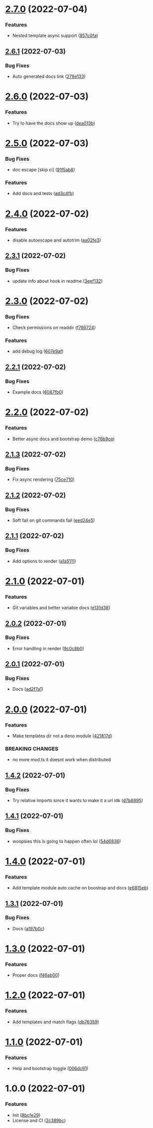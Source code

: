 # [2.7.0](https://code.eutychia.org/kay/readme-manager/compare/v2.6.1...v2.7.0) (2022-07-04)


### Features

* Nested template async support ([857c0fa](https://code.eutychia.org/kay/readme-manager/commit/857c0fae57f55857b174a6b55858dc663a590fbb))

## [2.6.1](https://code.eutychia.org/kay/readme-manager/compare/v2.6.0...v2.6.1) (2022-07-03)


### Bug Fixes

* Auto generated docs link ([278e133](https://code.eutychia.org/kay/readme-manager/commit/278e1333b67fc669f89ac056a9b6a5cc60534cce))

# [2.6.0](https://code.eutychia.org/kay/readme-manager/compare/v2.5.0...v2.6.0) (2022-07-03)


### Features

* Try to have the docs show up ([dea013b](https://code.eutychia.org/kay/readme-manager/commit/dea013b28a257cda629f2e09b34edac1044a511b))

# [2.5.0](https://code.eutychia.org/kay/readme-manager/compare/v2.4.0...v2.5.0) (2022-07-03)


### Bug Fixes

* doc escape [skip ci] ([91f5ab8](https://code.eutychia.org/kay/readme-manager/commit/91f5ab8c1b6edead7c2b965c15edaa014dcb576a))


### Features

* Add docs and tests ([ad3c4fb](https://code.eutychia.org/kay/readme-manager/commit/ad3c4fbfffc22b5dc8b7c7b47dcc88b566d404d2))

# [2.4.0](https://code.eutychia.org/kay/readme-manager/compare/v2.3.1...v2.4.0) (2022-07-02)


### Features

* disable autoescape and autotrim ([aa02fe3](https://code.eutychia.org/kay/readme-manager/commit/aa02fe39094dd494a69b47e6247c18e362b796a0))

## [2.3.1](https://code.eutychia.org/kay/readme-manager/compare/v2.3.0...v2.3.1) (2022-07-02)


### Bug Fixes

* update info about hook in readme ([3eef132](https://code.eutychia.org/kay/readme-manager/commit/3eef132418b0cfd7765ca9c72a095d00a8ece805))

# [2.3.0](https://code.eutychia.org/kay/readme-manager/compare/v2.2.1...v2.3.0) (2022-07-02)


### Bug Fixes

* Check permissions on readdir ([f786724](https://code.eutychia.org/kay/readme-manager/commit/f7867243545e5b4ea8ab1f6dd596025aafdb2a45))


### Features

* add debug log ([607e9af](https://code.eutychia.org/kay/readme-manager/commit/607e9af6ed9b2d5e8761b6f4623d2a4f5c82c85e))

## [2.2.1](https://code.eutychia.org/kay/readme-manager/compare/v2.2.0...v2.2.1) (2022-07-02)


### Bug Fixes

* Example docs ([6087fb0](https://code.eutychia.org/kay/readme-manager/commit/6087fb01669aa1d00ba6e240bbe532340ab474e4))

# [2.2.0](https://code.eutychia.org/kay/readme-manager/compare/v2.1.3...v2.2.0) (2022-07-02)


### Features

* Better async docs and bootstrap demo ([c76b9ce](https://code.eutychia.org/kay/readme-manager/commit/c76b9ce622f52407744eae3a0ceb91fc5ea94f9c))

## [2.1.3](https://code.eutychia.org/kay/readme-manager/compare/v2.1.2...v2.1.3) (2022-07-02)


### Bug Fixes

* Fix async rendering ([75ce710](https://code.eutychia.org/kay/readme-manager/commit/75ce710a590141c5a4a83c6d956f8b4b8173c4ab))

## [2.1.2](https://code.eutychia.org/kay/readme-manager/compare/v2.1.1...v2.1.2) (2022-07-02)


### Bug Fixes

* Soft fail on git commands fail ([eed24e5](https://code.eutychia.org/kay/readme-manager/commit/eed24e5409f63ca68a1693dd8fc44da450b12244))

## [2.1.1](https://code.eutychia.org/kay/readme-manager/compare/v2.1.0...v2.1.1) (2022-07-02)


### Bug Fixes

* Add options to render ([a1a5111](https://code.eutychia.org/kay/readme-manager/commit/a1a5111950ece68bda7bc984e092dac7e8b04460))

# [2.1.0](https://code.eutychia.org/kay/readme-manager/compare/v2.0.2...v2.1.0) (2022-07-01)


### Features

* Git variables and better variable docs ([e131d38](https://code.eutychia.org/kay/readme-manager/commit/e131d38bc34f858908e11897e0a7891846ee2fc8))

## [2.0.2](https://code.eutychia.org/kay/readme-manager/compare/v2.0.1...v2.0.2) (2022-07-01)


### Bug Fixes

* Error handling in render ([9c0c8b0](https://code.eutychia.org/kay/readme-manager/commit/9c0c8b0f47e19a6d606733fdeefe6521508bede2))

## [2.0.1](https://code.eutychia.org/kay/readme-manager/compare/v2.0.0...v2.0.1) (2022-07-01)


### Bug Fixes

* Docs ([ad2f7a1](https://code.eutychia.org/kay/readme-manager/commit/ad2f7a127a3716e0da767c5e2663780d873478d1))

# [2.0.0](https://code.eutychia.org/kay/readme-manager/compare/v1.4.2...v2.0.0) (2022-07-01)


### Features

* Make templates dir not a deno module ([421817d](https://code.eutychia.org/kay/readme-manager/commit/421817d77b48985afcae00d5dddb22be86cb218a))


### BREAKING CHANGES

* no more mod.ts it doesnt work when distributed

## [1.4.2](https://code.eutychia.org/kay/readme-manager/compare/v1.4.1...v1.4.2) (2022-07-01)


### Bug Fixes

* Try relative imports since it wants to make it a url idk ([d7b8895](https://code.eutychia.org/kay/readme-manager/commit/d7b88955b9b75eb9fc8e0a323f30dec819f0001f))

## [1.4.1](https://code.eutychia.org/kay/readme-manager/compare/v1.4.0...v1.4.1) (2022-07-01)


### Bug Fixes

* woopsies this is going to happen often lol ([54d6836](https://code.eutychia.org/kay/readme-manager/commit/54d683627474edf7179753d98db2436271b9b157))

# [1.4.0](https://code.eutychia.org/kay/readme-manager/compare/v1.3.1...v1.4.0) (2022-07-01)


### Features

* Add template module auto cache on boostrap and docs ([e6815eb](https://code.eutychia.org/kay/readme-manager/commit/e6815eb1ee8315e5eb45d5621ca13cd3aa757d1e))

## [1.3.1](https://code.eutychia.org/kay/readme-manager/compare/v1.3.0...v1.3.1) (2022-07-01)


### Bug Fixes

* Docs ([a197b0c](https://code.eutychia.org/kay/readme-manager/commit/a197b0c3baf752d2a0468818a910097c69d100af))

# [1.3.0](https://code.eutychia.org/kay/readme-manager/compare/v1.2.0...v1.3.0) (2022-07-01)


### Features

* Proper docs ([f46ab00](https://code.eutychia.org/kay/readme-manager/commit/f46ab00d592fa4ad998ca21f3e63c75f482114fc))

# [1.2.0](https://code.eutychia.org/kay/readme-manager/compare/v1.1.0...v1.2.0) (2022-07-01)


### Features

* Add templates and match flags ([db76359](https://code.eutychia.org/kay/readme-manager/commit/db76359703c0c33f1007c4a74e33c885fced44b7))

# [1.1.0](https://code.eutychia.org/kay/readme-manager/compare/v1.0.0...v1.1.0) (2022-07-01)


### Features

* Help and bootstrap toggle ([006dc91](https://code.eutychia.org/kay/readme-manager/commit/006dc9179b9fcd49fb6db2b166543f498936561d))

# 1.0.0 (2022-07-01)


### Features

* Init ([8bcfe29](https://code.eutychia.org/kay/readme-manager/commit/8bcfe299e3748d2a50deb5a7e75dfc78bcd3983b))
* License and CI ([2c389bc](https://code.eutychia.org/kay/readme-manager/commit/2c389bcf2f6c75169b12dae6ba5eb85971072ab7))
